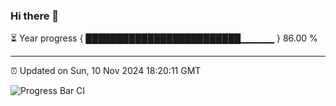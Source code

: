 ### Hi there 👋

⏳ Year progress { █████████████████████████▁▁▁▁▁ } 86.00 %

---

⏰ Updated on Sun, 10 Nov 2024 18:20:11 GMT

![Progress Bar CI](https://github.com/liununu/liununu/workflows/Progress%20Bar%20CI/badge.svg)
